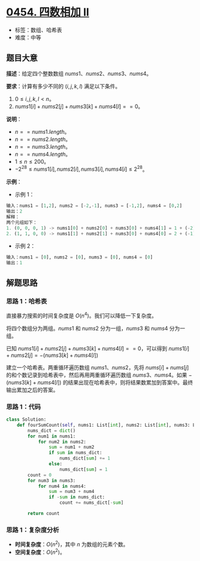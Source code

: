 # [0454. 四数相加 II](https://leetcode.cn/problems/4sum-ii/)

- 标签：数组、哈希表
- 难度：中等

## 题目大意

**描述**：给定四个整数数组 $nums1$、$nums2$、$nums3$、$nums4$。

**要求**：计算有多少不同的 $(i, j, k, l)$ 满足以下条件。

1. $0 \le i, j, k, l < n$。
2. $nums1[i] + nums2[j] + nums3[k] + nums4[l] == 0$。

**说明**：

- $n == nums1.length$。
- $n == nums2.length$。
- $n == nums3.length$。
- $n == nums4.length$。
- $1 \le n \le 200$。
- $-2^{28} \le nums1[i], nums2[i], nums3[i], nums4[i] \le 2^{28}$。

**示例**：

- 示例 1：

```python
输入：nums1 = [1,2], nums2 = [-2,-1], nums3 = [-1,2], nums4 = [0,2]
输出：2
解释：
两个元组如下：
1. (0, 0, 0, 1) -> nums1[0] + nums2[0] + nums3[0] + nums4[1] = 1 + (-2) + (-1) + 2 = 0
2. (1, 1, 0, 0) -> nums1[1] + nums2[1] + nums3[0] + nums4[0] = 2 + (-1) + (-1) + 0 = 0
```

- 示例 2：

```python
输入：nums1 = [0], nums2 = [0], nums3 = [0], nums4 = [0]
输出：1
```

## 解题思路

### 思路 1：哈希表

直接暴力搜索的时间复杂度是 $O(n^4)$。我们可以降低一下复杂度。

将四个数组分为两组。$nums1$ 和 $nums2$ 分为一组，$nums3$ 和 $nums4$ 分为一组。

已知 $nums1[i] + nums2[j] + nums3[k] + nums4[l] == 0$，可以得到 $nums1[i] + nums2[j] = -(nums3[k] + nums4[l])$

建立一个哈希表。两重循环遍历数组 $nums1$、$nums2$，先将 $nums[i] + nums[j]$ 的和个数记录到哈希表中，然后再用两重循环遍历数组 $nums3$、$nums4$。如果 $-(nums3[k] + nums4[l])$ 的结果出现在哈希表中，则将结果数累加到答案中。最终输出累加之后的答案。

### 思路 1：代码

```python
class Solution:
    def fourSumCount(self, nums1: List[int], nums2: List[int], nums3: List[int], nums4: List[int]) -> int:
        nums_dict = dict()
        for num1 in nums1:
            for num2 in nums2:
                sum = num1 + num2
                if sum in nums_dict:
                    nums_dict[sum] += 1
                else:
                    nums_dict[sum] = 1
        count = 0
        for num3 in nums3:
            for num4 in nums4:
                sum = num3 + num4
                if -sum in nums_dict:
                    count += nums_dict[-sum]

        return count
```

### 思路 1：复杂度分析

- **时间复杂度**：$O(n^2)$，其中 $n$ 为数组的元素个数。
- **空间复杂度**：$O(n^2)$。

